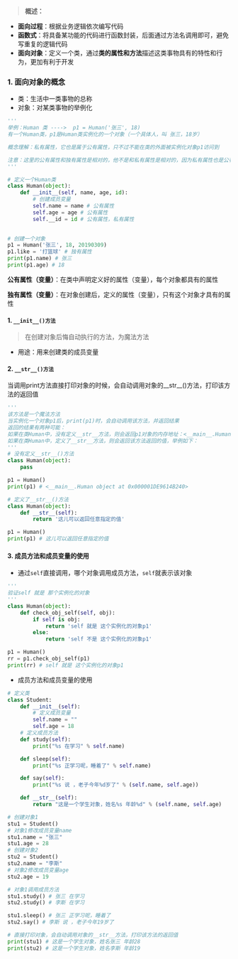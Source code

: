 > **概述：**
- **面向过程**：根据业务逻辑依次编写代码
- **函数式**：将具备某功能的代码进行函数封装，后面通过方法名调用即可，避免写重复的逻辑代码
- **面向对象**：定义一个类，通过**类的属性和方法**描述这类事物具有的特性和行为，更加有利于开发


### 1. 面向对象的概念
- 类：生活中一类事物的总称
- 对象：对某类事物的举例化
```python
'''
举例：Human 类 ---->  p1 = Human('张三', 18)
有一个Human类，p1是Human类实例化的一个对象（一个具体人，叫 张三，18岁）

概念理解：私有属性，它也是属于公有属性，只不过不能在类的外面被实例化对象p1访问到

注意：这里的公有属性和独有属性是相对的，他不是和私有属性是相对的，因为私有属性也是公有属性
'''

# 定义一个Human类
class Human(object):
    def __init__(self, name, age, id):
        # 创建成员变量
        self.name = name # 公有属性
        self.age = age # 公有属性
        self.__id = id # 公有属性，私有属性

        
# 创建一个对象
p1 = Human('张三', 18, 20190309)
p1.like = '打篮球' # 独有属性
print(p1.name) # 张三
print(p1.age) # 18
```
**公有属性（变量）**：在类中声明定义好的属性（变量），每个对象都具有的属性

**独有属性（变量）**：在对象创建后，定义的属性（变量），只有这个对象才具有的属性

#### 1. **`__init__()方法`**
>在创建对象后悔自动执行的方法，为魔法方法
- 用途：用来创建类的成员变量
 
#### 2. **`__str__()方法`**
当调用print方法直接打印对象的时候，会自动调用对象的__str__()方法，打印该方法的返回值
```python
'''
该方法是一个魔法方法
当实例化一个对象p1后，print(p1)时，会自动调用该方法，并返回结果
返回的结果有两种可能：
如果在类Human中，没有定义__str__方法，则会返回p1对象的内存地址：<__main__.Human object at 0x000001DE9614B240>
如果在类Human中，定义了__str__方法，则会返回该方法返回的值，举例如下：
'''
# 没有定义__str__()方法
class Human(object):
    pass

p1 = Human()
print(p1) # <__main__.Human object at 0x000001DE9614B240>

# 定义了__str__()方法
class Human(object):
    def __str__(self):
        return '这儿可以返回任意指定的值'

p1 = Human()
print(p1) # 这儿可以返回任意指定的值
```
#### 3. 成员方法和成员变量的使用
- 通过`self`直接调用，哪个对象调用成员方法，`self`就表示该对象
```python
'''
验证self 就是 那个实例化的对象
'''
class Human(object):
    def check_obj_self(self, obj):
        if self is obj:
            return 'self 就是 这个实例化的对象p1'
        else:
            return 'self 不是 这个实例化的对象p1'

p1 = Human()
rr = p1.check_obj_self(p1)
print(rr) # self 就是 这个实例化的对象p1
```
- 成员方法和成员变量的使用
```python
# 定义类
class Student:
    def __init__(self):
        # 定义成员变量
        self.name = ""
        self.age = 18
	# 定义成员方法
    def study(self):
        print("%s 在学习" % self.name)

    def sleep(self):
        print("%s 正学习呢，睡着了" % self.name)

    def say(self):
        print("%s 说 ，老子今年%d岁了" % (self.name, self.age))

    def __str__(self):
        return "这是一个学生对象，姓名%s 年龄%d" % (self.name, self.age)

# 创建对象1
stu1 = Student()
# 对象1修改成员变量name
stu1.name = "张三"
stu1.age = 28
# 创建对象2
stu2 = Student()
stu2.name = "李斯"
# 对象2修改成员变量age
stu2.age = 19

# 对象1调用成员方法
stu1.study() # 张三 在学习
stu2.study() # 李斯 在学习

stu1.sleep() # 张三 正学习呢，睡着了
stu2.say() # 李斯 说 ，老子今年19岁了

# 直接打印对象，会自动调用对象的__str__方法，打印该方法的返回值
print(stu1) # 这是一个学生对象，姓名张三 年龄28
print(stu2) # 这是一个学生对象，姓名李斯 年龄19
```
